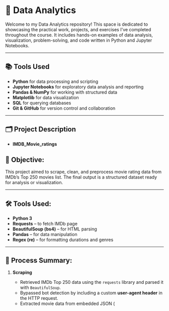 # 🧠 Data Analytics 

Welcome to my Data Analytics repository! This space is dedicated to showcasing the practical work, projects, and exercises I've completed throughout the course. It includes hands-on examples of data analysis, visualization, problem-solving, and code written in Python and Jupyter Notebooks.

---

## 📚 Tools Used

- **Python** for data processing and scripting
- **Jupyter Notebooks** for exploratory data analysis and reporting
- **Pandas & NumPy** for working with structured data
- **Matplotlib** for data visualization
- **SQL** for querying databases 
- **Git & GitHub** for version control and collaboration

---

## 🗂️ Project Description

- **IMDB_Movie_ratings**

## 🎯 Objective:
This project aimed to scrape, clean, and preprocess movie rating data from IMDb’s Top 250 movies list. The final output is a structured dataset ready for analysis or visualization.

---

## 🛠️ Tools Used:
- **Python 3**
- **Requests** – to fetch IMDb page
- **BeautifulSoup (bs4)** – for HTML parsing
- **Pandas** – for data manipulation
- **Regex (re)** – for formatting durations and genres

---

## 🔄 Process Summary:

1. **Scraping**  
   - Retrieved IMDb Top 250 data using the `requests` library and parsed it with `BeautifulSoup`.
   - Bypassed bot detection by including a custom **user-agent header** in the HTTP request.
   - Extracted movie data from embedded JSON (<script type="application/ld+json">), allowing for a more structured and complete dataset.

2. **Cleaning**  
   - Checked for and handled missing values.
   - Removed duplicates.
   - Standardized and cleaned textual fields.

3. **Preprocessing**
   - Converted ISO 8601 duration (e.g., `PT2H32M`) into both `Duration_Minutes` and a readable format like `2H 32M`.

---

## Functionalization
The code is written in logically separated sections within Jupyter Notebooks for scraping, cleaning, preprocessing, and exporting.

Each section is clearly marked with comments to guide the user.

The project is structured for easy readability and future improvements.

README and notebook markdown cells serve as documentation for understanding the workflow and outputs.

---

## 🚧 Challenges & Solutions:

| Challenge | Solution |
|----------|-----------|
| IMDb blocked requests due to scraping (HTTP 430) | **Used headers with a user-agent** to mimic a real browser and bypass restrictions:  
```python
headers = {
    'User-Agent': 'Mozilla/5.0 (Windows NT 10.0; Win64; x64) AppleWebKit/537.36 (KHTML, like Gecko) Chrome/91.0.4472.124 Safari/537.36'
}
requests.get(url, headers=headers)
``` |
| Difficulty parsing the HTML table for titles/ratings | Switched to parsing the embedded JSON data inside `<script type="application/ld+json">` |
| Duration field in ISO format (`PT2H30M`) | Used regex to extract minutes, then converted to both readable and numeric formats |

---

## 📁 Output:

- Final cleaned dataset: `final_IMDB_dataset.csv`
- Columns include: Title, Rating, Genre, Duration_Minutes, URL, Description, etc.
- Final dataset is ready for EDA, visualization, or modeling.

